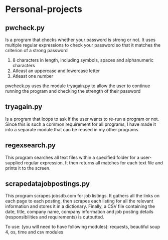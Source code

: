 # Personal-projects

## pwcheck.py 
Is a program that checks whether your password is strong or not. It uses multiple regular expressions to check your password so that it matches the criterion of a strong password 

1. 8 characters in length, including symbols, spaces and alphanumeric characters
2. Atleast an uppercase and lowercase letter
3. Atleast one number

pwcheck.py uses the module tryagain.py to allow the user to continue running the program and checking the strength of their password

## tryagain.py
Is a program that loops to ask if the user wants to re-run a program or not. Since this is such a common requirement for all programs, I have made it into a separate module that can be reused in my other programs

## regexsearch.py
This program searches all text files within a specified folder for a user-supplied regular expression. It then returns all matches for each text file and prints it to the screen.

## scrapedatajobpostings.py
This program scrapes jobsdb.com for job listings. It gathers all the links on each page to each posting, then scrapes each listing for all the relevant information and stores it in a dictionary. Finally, a CSV file containing the date, title, company name, company information and job posting details (responsibilities and requirements) is outputted.

To use: (you will need to have following modules): requests, beautiful soup 4, os, time and csv modules
